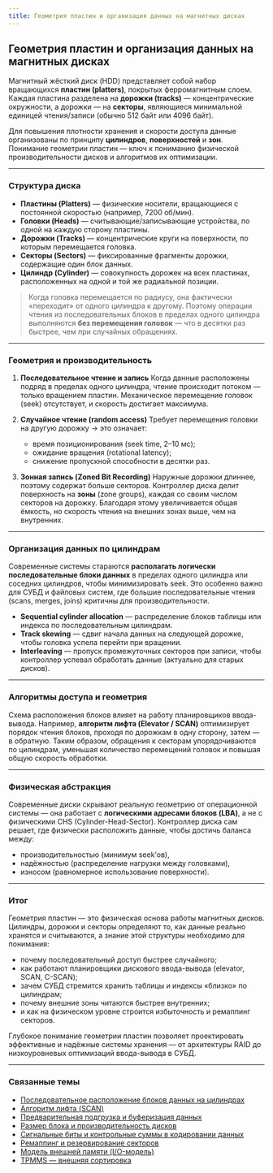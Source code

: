 ```yaml
---
title: Геометрия пластин и организация данных на магнитных дисках
---
```


## Геометрия пластин и организация данных на магнитных дисках


Магнитный жёсткий диск (HDD) представляет собой набор вращающихся **пластин (platters)**, покрытых ферромагнитным слоем.
Каждая пластина разделена на **дорожки (tracks)** — концентрические окружности, а дорожки — на **секторы**, являющиеся минимальной единицей чтения/записи (обычно 512 байт или 4096 байт).

Для повышения плотности хранения и скорости доступа данные организованы по принципу **цилиндров**, **поверхностей** и **зон**.
Понимание геометрии пластин — ключ к пониманию физической производительности дисков и алгоритмов их оптимизации.

---

### Структура диска

* **Пластины (Platters)** — физические носители, вращающиеся с постоянной скоростью (например, 7200 об/мин).
* **Головки (Heads)** — считывающие/записывающие устройства, по одной на каждую сторону пластины.
* **Дорожки (Tracks)** — концентрические круги на поверхности, по которым перемещается головка.
* **Секторы (Sectors)** — фиксированные фрагменты дорожки, содержащие один блок данных.
* **Цилиндр (Cylinder)** — совокупность дорожек на всех пластинах, расположенных на одной и той же радиальной позиции.

> Когда головка перемещается по радиусу, она фактически «переходит» от одного цилиндра к другому.
> Поэтому операции чтения из последовательных блоков в пределах одного цилиндра выполняются **без перемещения головок** — что в десятки раз быстрее, чем при случайных обращениях.

---

### Геометрия и производительность

1. **Последовательное чтение и запись**
   Когда данные расположены подряд в пределах одного цилиндра, чтение происходит потоком — только вращением пластин.
   Механическое перемещение головок (seek) отсутствует, и скорость достигает максимума.

2. **Случайное чтение (random access)**
   Требует перемещения головки на другую дорожку → это означает:

   * время позиционирования (seek time, 2–10 мс);
   * ожидание вращения (rotational latency);
   * снижение пропускной способности в десятки раз.

3. **Зонная запись (Zoned Bit Recording)**
   Наружные дорожки длиннее, поэтому содержат больше секторов.
   Контроллер диска делит поверхность на **зоны** (zone groups), каждая со своим числом секторов на дорожку.
   Благодаря этому увеличивается общая ёмкость, но скорость чтения на внешних зонах выше, чем на внутренних.

---

### Организация данных по цилиндрам

Современные системы стараются **располагать логически последовательные блоки данных** в пределах одного цилиндра или соседних цилиндров, чтобы минимизировать seek.
Это особенно важно для СУБД и файловых систем, где большие последовательные чтения (scans, merges, joins) критичны для производительности.

* **Sequential cylinder allocation** — распределение блоков таблицы или индекса по последовательным цилиндрам.
* **Track skewing** — сдвиг начала данных на следующей дорожке, чтобы головка успела перейти при вращении.
* **Interleaving** — пропуск промежуточных секторов при записи, чтобы контроллер успевал обработать данные (актуально для старых дисков).

---

### Алгоритмы доступа и геометрия

Схема расположения блоков влияет на работу планировщиков ввода-вывода.
Например, **алгоритм лифта (Elevator / SCAN)** оптимизирует порядок чтения блоков, проходя по дорожкам в одну сторону, затем — в обратную.
Таким образом, обращения к секторам упорядочиваются по цилиндрам, уменьшая количество перемещений головок и повышая общую скорость обработки.

---

### Физическая абстракция

Современные диски скрывают реальную геометрию от операционной системы —
она работает с **логическими адресами блоков (LBA)**, а не с физическими CHS (Cylinder-Head-Sector).
Контроллер диска сам решает, где физически расположить данные, чтобы достичь баланса между:

* производительностью (минимум seek’ов),
* надёжностью (распределение нагрузки между головками),
* износом (равномерное использование поверхности).

---

### Итог

Геометрия пластин — это физическая основа работы магнитных дисков.
Цилиндры, дорожки и секторы определяют то, как данные реально хранятся и считываются, а знание этой структуры необходимо для понимания:

* почему последовательный доступ быстрее случайного;
* как работают планировщики дискового ввода-вывода (elevator, SCAN, C-SCAN);
* зачем СУБД стремится хранить таблицы и индексы «близко» по цилиндрам;
* почему внешние зоны читаются быстрее внутренних;
* и как на физическом уровне строится избыточность и ремаппинг секторов.

Глубокое понимание геометрии пластин позволяет проектировать эффективные и надёжные системы хранения — от архитектуры RAID до низкоуровневых оптимизаций ввода-вывода в СУБД.

---

### Связанные темы

- [Последовательное расположение блоков данных на цилиндрах](./Sequential_Block_Placement.md)  
- [Алгоритм лифта (SCAN)](../IO_Scheduling/Elevator_SCAN.md)  
- [Предварительная подгрузка и буферизация данных](./Prefetching_and_Buffering.md)  
- [Размер блока и производительность дисков](./BlockSize_and_IO_Performance.md)  
- [Сигнальные биты и контрольные суммы в кодировании данных](../Reliability/SignalBits_and_Checksums.md)  
- [Ремаппинг и резервирование секторов](../Reliability/Remapping_and_SectorSparing.md)  
- [Модель внешней памяти (I/O-модель)](../Theory/ExternalMemoryModel.md)  
- [TPMMS — внешняя сортировка](../../../Algorithms/IO_Model/TPMMS.md)
